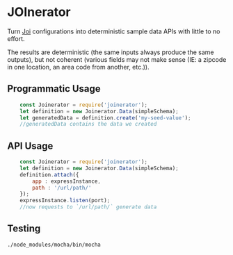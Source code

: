JOInerator
==========

Turn [Joi](https://joi.dev/) configurations into deterministic sample data APIs with little to no effort.

The results are deterministic (the same inputs always produce the same outputs), but not coherent (various fields may not make sense (IE: a zipcode in one location, an area code from another, etc.)).

Programmatic Usage
------------------

```javascript
    const Joinerator = require('joinerator');
    let definition = new Joinerator.Data(simpleSchema);
    let generatedData = definition.create('my-seed-value');
    //generatedData contains the data we created
```


API Usage
---------
```javascript
    const Joinerator = require('joinerator');
    let definition = new Joinerator.Data(simpleSchema);
    definition.attach({
        app : expressInstance,
        path : '/url/path/'
    });
    expressInstance.listen(port);
    //now requests to `/url/path/` generate data
```


Testing
-------

```bash
./node_modules/mocha/bin/mocha
```
